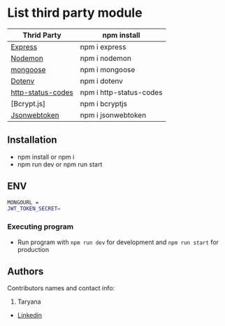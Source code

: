 # List third party module

| Thrid Party         | npm install             |
| ------------------- | ----------------------- |
| [Express]           | npm i express           |
| [Nodemon]           | npm i nodemon           |
| [mongoose]          | npm i mongoose          |
| [Dotenv]            | npm i dotenv            |
| [http-status-codes] | npm i http-status-codes |
| [Bcrypt.js]         | npm i bcryptjs          |
| [Jsonwebtoken]      | npm i jsonwebtoken      |

[express]: http://expressjs.com
[Nodemon]: https://www.npmjs.com/package/nodemon
[mongoose]: https://https://mongoosejs.com/
[Dotenv]: https://www.npmjs.com/package/dotenv
[CORS]: https://www.npmjs.com/package/cors
[http-status-codes]: https://www.npmjs.com/package/http-status-codes
[Bcrypt]: https://www.npmjs.com/package/bcrypt
[Jsonwebtoken]: https://www.npmjs.com/package/jsonwebtoke

## Installation

- npm install or npm i
- npm run dev or npm run start

## ENV

```bash
MONGOURL =
JWT_TOKEN_SECRET=

```

### Executing program

- Run program with `npm run dev` for development and `npm run start` for production

## Authors

Contributors names and contact info:

1. Taryana

- [Linkedin](https://www.linkedin.com/in/taryanalink/)
